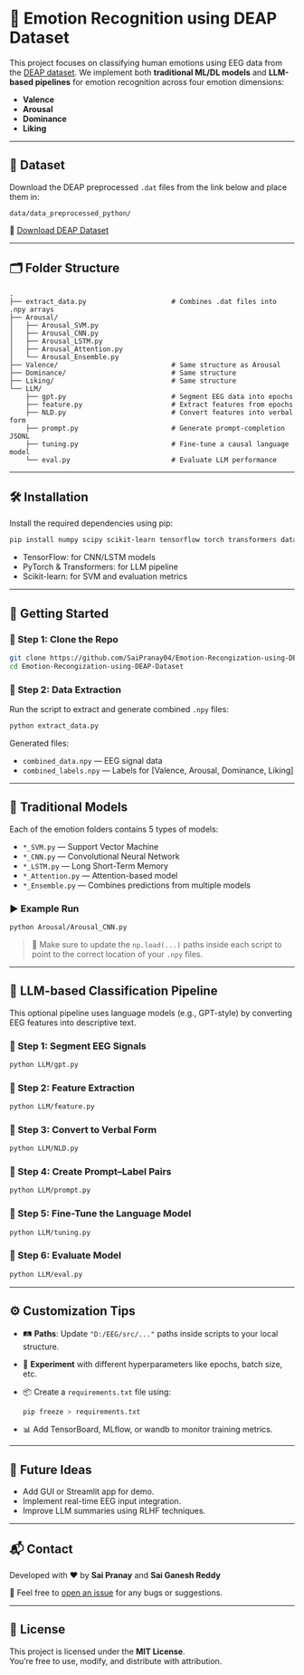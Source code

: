 
# 🧠 Emotion Recognition using DEAP Dataset

This project focuses on classifying human emotions using EEG data from the [DEAP dataset](http://www.eecs.qmul.ac.uk/mmv/datasets/deap/). We implement both **traditional ML/DL models** and **LLM-based pipelines** for emotion recognition across four emotion dimensions:

- **Valence**
- **Arousal**
- **Dominance**
- **Liking**

---

## 📂 Dataset

Download the DEAP preprocessed `.dat` files from the link below and place them in:

```
data/data_preprocessed_python/
```

🔗 [Download DEAP Dataset](https://drive.google.com/drive/folders/REPLACE_WITH_YOUR_LINK)


---

## 🗂️ Folder Structure

```
.
├── extract_data.py                     # Combines .dat files into .npy arrays
├── Arousal/
│   ├── Arousal_SVM.py
│   ├── Arousal_CNN.py
│   ├── Arousal_LSTM.py
│   ├── Arousal_Attention.py
│   └── Arousal_Ensemble.py
├── Valence/                            # Same structure as Arousal
├── Dominance/                          # Same structure
├── Liking/                             # Same structure
└── LLM/
    ├── gpt.py                          # Segment EEG data into epochs
    ├── feature.py                      # Extract features from epochs
    ├── NLD.py                          # Convert features into verbal form
    ├── prompt.py                       # Generate prompt-completion JSONL
    ├── tuning.py                       # Fine-tune a causal language model
    └── eval.py                         # Evaluate LLM performance
```

---

## 🛠️ Installation

Install the required dependencies using pip:

```bash
pip install numpy scipy scikit-learn tensorflow torch transformers datasets
```

- TensorFlow: for CNN/LSTM models  
- PyTorch & Transformers: for LLM pipeline  
- Scikit-learn: for SVM and evaluation metrics

---

## 🚀 Getting Started

### 🔹 Step 1: Clone the Repo

```bash
git clone https://github.com/SaiPranay04/Emotion-Recongization-using-DEAP-Dataset.git
cd Emotion-Recongization-using-DEAP-Dataset
```

### 🔹 Step 2: Data Extraction

Run the script to extract and generate combined `.npy` files:

```bash
python extract_data.py
```

Generated files:

- `combined_data.npy` — EEG signal data  
- `combined_labels.npy` — Labels for [Valence, Arousal, Dominance, Liking]

---

## 🤖 Traditional Models

Each of the emotion folders contains 5 types of models:

- `*_SVM.py` — Support Vector Machine
- `*_CNN.py` — Convolutional Neural Network
- `*_LSTM.py` — Long Short-Term Memory
- `*_Attention.py` — Attention-based model
- `*_Ensemble.py` — Combines predictions from multiple models

### ▶️ Example Run

```bash
python Arousal/Arousal_CNN.py
```

> 📌 Make sure to update the `np.load(...)` paths inside each script to point to the correct location of your `.npy` files.

---

## 💬 LLM-based Classification Pipeline

This optional pipeline uses language models (e.g., GPT-style) by converting EEG features into descriptive text.

### 🔸 Step 1: Segment EEG Signals

```bash
python LLM/gpt.py
```

### 🔸 Step 2: Feature Extraction

```bash
python LLM/feature.py
```

### 🔸 Step 3: Convert to Verbal Form

```bash
python LLM/NLD.py
```

### 🔸 Step 4: Create Prompt–Label Pairs

```bash
python LLM/prompt.py
```

### 🔸 Step 5: Fine-Tune the Language Model

```bash
python LLM/tuning.py
```

### 🔸 Step 6: Evaluate Model

```bash
python LLM/eval.py
```

---

## ⚙️ Customization Tips

- 🛤️ **Paths**: Update `"D:/EEG/src/..."` paths inside scripts to your local structure.
- 🧪 **Experiment** with different hyperparameters like epochs, batch size, etc.
- 📦 Create a `requirements.txt` file using:

  ```bash
  pip freeze > requirements.txt
  ```

- 📊 Add TensorBoard, MLflow, or wandb to monitor training metrics.

---

## 📌 Future Ideas

- Add GUI or Streamlit app for demo.
- Implement real-time EEG input integration.
- Improve LLM summaries using RLHF techniques.

---

## 📬 Contact

Developed with ❤️ by **Sai Pranay** and **Sai Ganesh Reddy**

📧 Feel free to [open an issue](https://github.com/SaiPranay04/Emotion-Recongization-using-DEAP-Dataset/issues) for any bugs or suggestions.

---

## 🪪 License

This project is licensed under the **MIT License**.  
You’re free to use, modify, and distribute with attribution.
